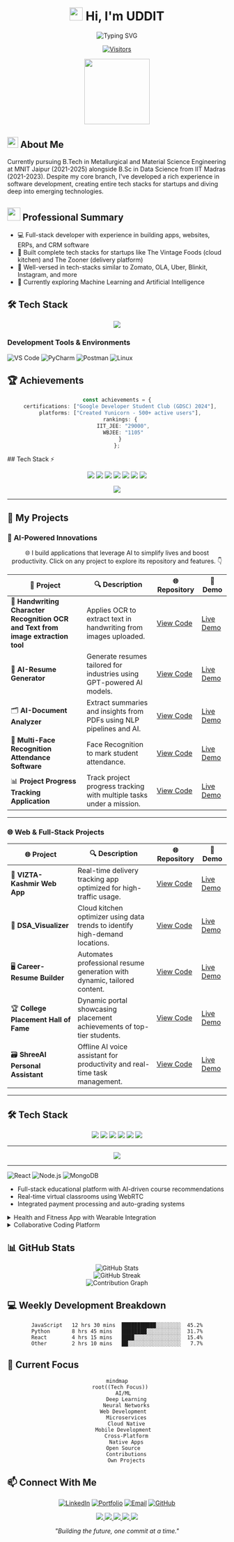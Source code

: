 <h1 align="center">
  <img src="https://media.giphy.com/media/hvRJCLFzcasrR4ia7z/giphy.gif" width="30px"/> Hi, I'm UDDIT
</h1>

<div align="center">
  <img src="https://readme-typing-svg.herokuapp.com?font=Fira+Code&weight=500&size=22&pause=1000&color=6202F7&random=false&width=435&lines=Metallurgical+Engineering+Student;Full+Stack+Web+Developer;AI%2FML+Enthusiast;Learning+Flutter" alt="Typing SVG" />
  
  <br/>
  
  [![Visitors](https://api.visitorbadge.io/api/visitors?path=https%3A%2F%2Fgithub.com%2FUDDITwork&label=Profile%20Views&labelColor=%23697689&countColor=%23555555)](https://visitorbadge.io/status?path=https%3A%2F%2Fgithub.com%2FUDDITwork)
</div>

<div align="center">
  <img height="150" src="https://media.giphy.com/media/u2pmTWUi0MXjyrMaVj/giphy.gif"/>
</div>

## <img src="https://media2.giphy.com/media/QssGEmpkyEOhBCb7e1/giphy.gif?cid=ecf05e47a0n3gi1bfqntqmob8g9aid1oyj2wr3ds3mg700bl&rid=giphy.gif" width="25"> About Me
Currently pursuing B.Tech in Metallurgical and Material Science Engineering at MNIT Jaipur (2021-2025) alongside B.Sc in Data Science from IIT Madras (2021-2023). Despite my core branch, I've developed a rich experience in software development, creating entire tech stacks for startups and diving deep into emerging technologies.

## <img src="https://media.giphy.com/media/WUlplcMpOCEmTGBtBW/giphy.gif" width="30"> Professional Summary
- 💻 Full-stack developer with experience in building apps, websites, ERPs, and CRM software
- 🌟 Built complete tech stacks for startups like The Vintage Foods (cloud kitchen) and The Zooner (delivery platform)
- 🔧 Well-versed in tech-stacks similar to Zomato, OLA, Uber, Blinkit, Instagram, and more
- 🤖 Currently exploring Machine Learning and Artificial Intelligence

## 🛠️ Tech Stack
<p align="center">
  <a href="https://skillicons.dev">
    <img src="https://skillicons.dev/icons?i=react,vue,angular,nodejs,express,django,flask,spring,docker,kubernetes,mongodb,postgresql,mysql,redis,firebase,aws,azure,python,javascript,java,cpp,html,css,git,graphql&perline=5" />
  </a>
</p>

### Development Tools & Environments
![VS Code](https://img.shields.io/badge/VS%20Code-007ACC?style=for-the-badge&logo=visual-studio-code&logoColor=white)
![PyCharm](https://img.shields.io/badge/PyCharm-000000?style=for-the-badge&logo=pycharm&logoColor=white)
![Postman](https://img.shields.io/badge/Postman-FF6C37?style=for-the-badge&logo=postman&logoColor=white)
![Linux](https://img.shields.io/badge/Linux-FCC624?style=for-the-badge&logo=linux&logoColor=black)

## 🏆 Achievements
<div align="center">
  
  ```typescript
  const achievements = {
    certifications: ["Google Developer Student Club (GDSC) 2024"],
    platforms: ["Created Yunicorn - 500+ active users"],
    rankings: {
      IIT_JEE: "29000",
      WBJEE: "1105"
    }
  };
  ```
</div>
## Tech Stack ⚡

<p align="center">
  <img src="https://img.shields.io/badge/Python-3776AB?style=for-the-badge&logo=python&logoColor=white" />
  <img src="https://img.shields.io/badge/React-20232A?style=for-the-badge&logo=react&logoColor=61DAFB" />
  <img src="https://img.shields.io/badge/Node.js-339933?style=for-the-badge&logo=nodedotjs&logoColor=white" />
  <img src="https://img.shields.io/badge/MongoDB-4EA94B?style=for-the-badge&logo=mongodb&logoColor=white" />
  <img src="https://img.shields.io/badge/Docker-2CA5E0?style=for-the-badge&logo=docker&logoColor=white" />
  <img src="https://img.shields.io/badge/AWS-FF9900?style=for-the-badge&logo=amazonaws&logoColor=white" />
  <img src="https://img.shields.io/badge/TensorFlow-FF6F00?style=for-the-badge&logo=tensorflow&logoColor=white" />
</p>

<!-- Animated Divider -->
<p align="center">
  <img src="https://readme-typing-svg.demolab.com?font=Fira+Code&size=20&pause=1000&color=00FF00&center=true&vCenter=true&width=500&lines=Explore+My+Work;Scroll+Down+%F0%9F%91%87">
</p>

---

<!-- Projects Section -->
## 🌟 **My Projects**

### 🚀 **AI-Powered Innovations**
<p align="center">
  🌐 I build applications that leverage AI to simplify lives and boost productivity.  
  Click on any project to explore its repository and features. 👇  
</p>

| **🚀 Project**                          | **🔍 Description**                                                                                        | 🌐 **Repository**                               | 🚀 **Demo**                           |
|----------------------------------------|-----------------------------------------------------------------------------------------------------------|------------------------------------------------|--------------------------------------|
| 🧠 **Handwriting Character Recognition OCR and Text from image extraction tool**   | Applies OCR to extract text in handwriting from images uploaded.                      | [View Code](https://github.com/UDDITwork/handwriting-character-Recognition)      | [Live Demo](https://zupe.app/uddit_attendance-by-paper-list-image-upload-ocr)                       |
| 📄 **AI-Resume Generator**             | Generate resumes tailored for industries using GPT-powered AI models.                                    | [View Code](https://github.com/UDDITwork/Career-Resume-Builder)           | [Live Demo](#)                       |
| 🗂️ **AI-Document Analyzer**            | Extract summaries and insights from PDFs using NLP pipelines and AI.                                     | [View Code](https://github.com/UDDITwork/AI-Document-Analyzer)          | [Live Demo](#)                       |
| 📧 **Multi-Face Recognition Attendance Software**        | Face Recognition to mark student attendance.                                       | [View Code](https://github.com/UDDITwork/TRIAL-PHASE-APPMNIT-MULTIPHASE-RECOGNITION)       | [Live Demo](https://zupe.app/uddit_mnit_face_recognise_for_attendance)                       |
| 📊 **Project Progress Tracking Application**                 | Track project progress tracking with multiple tasks under a mission.                         | [View Code](https://github.com/UDDITwork/Mission-Project-Tracking-Application)              | [Live Demo](#)                       |

---

### 🌐 **Web & Full-Stack Projects**

| **🌐 Project**                          | **🔍 Description**                                                                                        | 🌐 **Repository**                               | 🚀 **Demo**                           |
|----------------------------------------|-----------------------------------------------------------------------------------------------------------|------------------------------------------------|--------------------------------------|
| 🚚 **VIZTA-Kashmir Web App**              | Real-time delivery tracking app optimized for high-traffic usage.                                        | [View Code](https://udditwork.github.io/VIZTA/)           | [Live Demo](https://udditwork.github.io/VIZTA/)                       |
| 🛒 **DSA_Visualizer**  | Cloud kitchen optimizer using data trends to identify high-demand locations.                             | [View Code](https://github.com/UDDITwork/DSA_Visualizer)             | [Live Demo](https://udditwork.github.io/DSA_Visualizer/)                       |
| 🖥️ **Career-Resume Builder**            | Automates professional resume generation with dynamic, tailored content.                                 | [View Code](https://github.com/UDDITwork/Career-Resume-Builder)         | [Live Demo](#)                       |
| 🏆 **College Placement Hall of Fame**   | Dynamic portal showcasing placement achievements of top-tier students.                                   | [View Code](https://github.com/UDDITwork/Placement-Hall-Of-Fame)        | [Live Demo](#)                       |
| 🗃️ **ShreeAI Personal Assistant**       | Offline AI voice assistant for productivity and real-time task management.                               | [View Code](https://github.com/UDDITwork/ShreeAI-Personal-Assistant)    | [Live Demo](#)                       |

---

<!-- Tech Stack Section -->
## 🛠️ **Tech Stack**

<p align="center">
  <img src="https://img.shields.io/badge/Python-3.9-blue?style=for-the-badge&logo=python&logoColor=white" />
  <img src="https://img.shields.io/badge/TensorFlow-ML-orange?style=for-the-badge&logo=tensorflow&logoColor=white" />
  <img src="https://img.shields.io/badge/LangChain-Framework-brightgreen?style=for-the-badge&logo=langchain" />
  <img src="https://img.shields.io/badge/Node.js-Backend-success?style=for-the-badge&logo=node.js" />
  <img src="https://img.shields.io/badge/Next.js-SSR-lightgrey?style=for-the-badge&logo=next.js" />
  <img src="https://img.shields.io/badge/React.js-Frontend-blueviolet?style=for-the-badge&logo=react" />
</p>

---

<!-- Animated Separator -->
<p align="center">
  <img src="https://readme-typing-svg.demolab.com?font=Fira+Code&size=20&pause=1000&color=FF5733&center=true&vCenter=true&width=500&lines=Let's+Connect!+%F0%9F%93%8D">
</p>

---

![React](https://img.shields.io/badge/React-61DAFB?style=for-the-badge&logo=react&logoColor=black)
![Node.js](https://img.shields.io/badge/Node.js-339933?style=for-the-badge&logo=node.js&logoColor=white)
![MongoDB](https://img.shields.io/badge/MongoDB-47A248?style=for-the-badge&logo=mongodb&logoColor=white)
- Full-stack educational platform with AI-driven course recommendations
- Real-time virtual classrooms using WebRTC
- Integrated payment processing and auto-grading systems
</details>

<details>
<summary>Health and Fitness App with Wearable Integration</summary>
<br>

![React Native](https://img.shields.io/badge/React_Native-61DAFB?style=for-the-badge&logo=react&logoColor=black)
![TensorFlow](https://img.shields.io/badge/TensorFlow-FF6F00?style=for-the-badge&logo=tensorflow&logoColor=white)
- Cross-platform mobile app using React Native
- Integration with Fitbit API and Apple HealthKit
- AI-powered workout and diet recommendations
</details>

<details>
<summary>Collaborative Coding Platform</summary>
<br>

![WebSocket](https://img.shields.io/badge/WebSocket-010101?style=for-the-badge&logo=socket.io&logoColor=white)
![GitHub](https://img.shields.io/badge/GitHub_API-181717?style=for-the-badge&logo=github&logoColor=white)
- Real-time code collaboration like Google Docs
- Integrated with GitHub for version control
- AI-powered code suggestions using GPT models
</details>



## 📊 GitHub Stats
<div align="center">
  <img src="https://github-readme-stats.vercel.app/api?username=UDDITwork&show_icons=true&theme=radical" alt="GitHub Stats" />
  <br/>
  <img src="https://github-readme-streak-stats.herokuapp.com/?user=UDDITwork&theme=radical" alt="GitHub Streak" />
  <br/>
  <img src="https://github-readme-activity-graph.vercel.app/graph?username=UDDITwork&theme=redical" alt="Contribution Graph" />
</div>

## 💻 Weekly Development Breakdown
<div align="center">
  
<!--START_SECTION:waka-->
```text
JavaScript   12 hrs 30 mins  ███████████░░░░░░░░  45.2%
Python       8 hrs 45 mins   ████████░░░░░░░░░░░  31.7%
React        4 hrs 15 mins   ████░░░░░░░░░░░░░░░  15.4%
Other        2 hrs 10 mins   ██░░░░░░░░░░░░░░░░░   7.7%
```
<!--END_SECTION:waka-->
</div>

## 🎯 Current Focus
<div align="center">
  
  ```mermaid
  mindmap
    root((Tech Focus))
      AI/ML
        Deep Learning
        Neural Networks
      Web Development
        Microservices
        Cloud Native
      Mobile Development
        Cross-Platform
        Native Apps
      Open Source
        Contributions
        Own Projects
  ```
</div>

## 📫 Connect With Me
<div align="center">
  
  [![LinkedIn](https://img.shields.io/badge/LinkedIn-0077B5?style=for-the-badge&logo=linkedin&logoColor=white)](https://www.linkedin.com/in/uddit-7258792ab/)
  [![Portfolio](https://img.shields.io/badge/Portfolio-000000?style=for-the-badge&logo=About.me&logoColor=white)](https://www.udditportfolio.online)
  [![Email](https://img.shields.io/badge/Email-D14836?style=for-the-badge&logo=gmail&logoColor=white)](mailto:2021umt1791@mnit.ac.in)
  [![GitHub](https://img.shields.io/badge/GitHub-100000?style=for-the-badge&logo=github&logoColor=white)](https://github.com/UDDITwork)
</div>

<p align="center">
  <a href="https://www.udditportfolio.online">
    <img src="https://img.shields.io/badge/Portfolio-%23000000.svg?style=for-the-badge&logo=firefox&logoColor=#FF7139" />
  </a>
  <a href="https://www.linkedin.com/in/uddit-7258792ab">
    <img src="https://img.shields.io/badge/linkedin-%230077B5.svg?style=for-the-badge&logo=linkedin&logoColor=white" />
  </a>
  <a href="mailto:2021umt1791@mnit.ac.in">
    <img src="https://img.shields.io/badge/Gmail-D14836?style=for-the-badge&logo=gmail&logoColor=white" />
  </a>
  <a href="https://twitter.com/UdditRise">
    <img src="https://img.shields.io/badge/Twitter-%231DA1F2.svg?style=for-the-badge&logo=Twitter&logoColor=white" />
  </a>
  <a href="https://www.instagram.com/uddit_mnit">
    <img src="https://img.shields.io/badge/Instagram-%23E4405F.svg?style=for-the-badge&logo=Instagram&logoColor=white" />
  </a>
</p>
<div align="center">
  <i>"Building the future, one commit at a time."</i>
</div>
